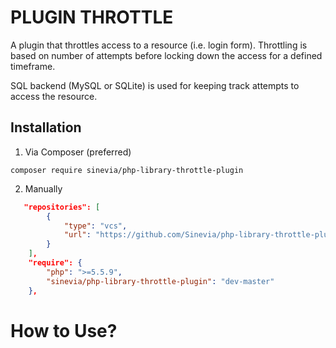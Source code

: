 # PLUGIN THROTTLE #

A plugin that throttles access to a resource (i.e. login form).
Throttling is based on number of attempts before locking down the access
for a defined timeframe.

SQL backend (MySQL or SQLite) is used for keeping track attempts
to access the resource.


## Installation ##

1) Via Composer (preferred)

```
composer require sinevia/php-library-throttle-plugin
```

2) Manually
```json
   "repositories": [
        {
            "type": "vcs",
            "url": "https://github.com/Sinevia/php-library-throttle-plugin.git"
        }
    ],
    "require": {
        "php": ">=5.5.9",
        "sinevia/php-library-throttle-plugin": "dev-master"
    },
```

# How to Use? #
